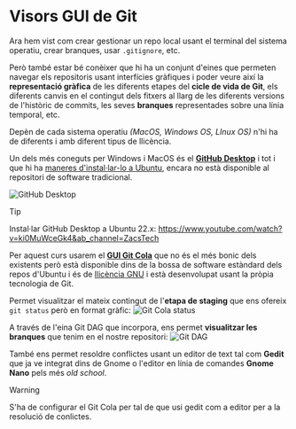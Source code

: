 # Visors GUI de Git
Ara hem vist com crear gestionar un repo local usant el terminal del sistema operatiu, crear branques, usar `.gitignore`, etc.

Però també estar bé conèixer que hi ha un conjunt d'eines que permeten navegar els repositoris usant interfícies gràfiques i poder veure així la **representació gràfica** de les diferents etapes del **cicle de vida de Git**, els diferents canvis en el contingut dels fitxers al llarg de les diferents versions de l'històric de commits, les seves **branques** representades sobre una línia temporal, etc.

Depèn de cada sistema operatiu *(MacOS, Windows OS, LInux OS)* n'hi ha de diferents i amb diferent tipus de llicència.

Un dels més coneguts per Windows i MacOS és el **[GitHub Desktop](https://desktop.github.com/)** i tot i que hi ha [maneres d'instal·lar-lo a Ubuntu](https://github.com/shiftkey/desktop?tab=readme-ov-file#installation-via-package-manager), encara no està disponible al repositori de software tradicional.

![GitHub Desktop](https://github.blog/wp-content/uploads/2021/03/multiple-commits.gif)

>[!TIP]
>Instal·lar GitHub Desktop a Ubuntu 22.x:
>https://www.youtube.com/watch?v=ki0MuWceGk4&ab_channel=ZacsTech
>

Per aquest curs usarem el **[GUI Git Cola](https://git-cola.github.io/index.html)** que no és el més bonic dels existents però està disponible dins de la bossa de software estàndard dels repos d'Ubuntu i és de [llicència GNU](https://git-cola.github.io/license.html) i està desenvolupat usant la pròpia tecnologia de Git.

Permet visualitzar el mateix contingut de l'**etapa de staging** que ens ofereix `git status` però en format gràfic:
![Git Cola status](https://git-cola.github.io/images/screenshot-main-linux.png)

A través de l'eina Git DAG que incorpora, ens permet **visualitzar les branques** que tenim en el nostre repositori:
![Git DAG](https://git-cola.github.io/images/dag.png)

També ens permet resoldre conflictes usant un editor de text tal com **Gedit** que ja ve integrat dins de Gnome o l'editor en línia de comandes **Gnome Nano** pels més *old school*. 

>[!WARNING]
>S'ha de configurar el Git Cola per tal de que usi gedit com a editor per a la resolució de conlictes.

